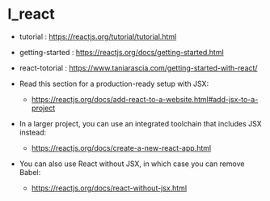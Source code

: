 # l_react

- tutorial : https://reactjs.org/tutorial/tutorial.html
- getting-started : https://reactjs.org/docs/getting-started.html
- react-totorial : https://www.taniarascia.com/getting-started-with-react/

- Read this section for a production-ready setup with JSX:
    - https://reactjs.org/docs/add-react-to-a-website.html#add-jsx-to-a-project

- In a larger project, you can use an integrated toolchain that includes JSX instead:
    - https://reactjs.org/docs/create-a-new-react-app.html

- You can also use React without JSX, in which case you can remove Babel:
    - https://reactjs.org/docs/react-without-jsx.html
 